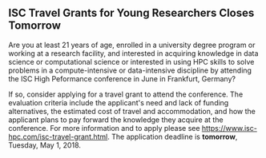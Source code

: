 ## ISC Travel Grants for Young Researchers Closes Tomorrow

Are you at least 21 years of age, enrolled in a university degree program or
working at a research facility, and interested in acquiring knowledge in data
science or computational science or interested in using HPC skills to solve
problems in a compute-intensive or data-intensive discipline by attending the
ISC High Peformance conference in June in Frankfurt, Germany?

If so, consider applying for a travel grant to attend the conference. The
evaluation criteria include the applicant's need and lack of funding
alternatives, the estimated cost of travel and accommodation, and how the
applicant plans to pay forward the knowledge they acquire at the conference.
For more information and to apply please see 
<https://www.isc-hpc.com/isc-travel-grant.html>. The application deadline is
**tomorrow**, Tuesday, May 1, 2018.
